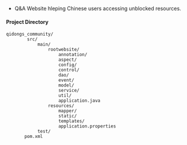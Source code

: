 - Q&A Website hleping Chinese users accessing unblocked resources.



#### Project Directory

    qidongs_community/
            src/
				main/
					rootwebsite/
						annotation/
						aspect/
						config/
						control/
						dao/
						event/
						model/
						service/
						util/
						application.java
					resources/
						mapper/
						static/
						templates/
						application.properties
				test/
           pom.xml
